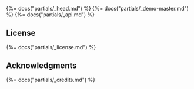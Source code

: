 {%= docs("partials/_head.md") %}
{%= docs("partials/_demo-master.md") %}
{%= docs("partials/_api.md") %}
## License
{%= docs("partials/_license.md") %}
## Acknowledgments
{%= docs("partials/_credits.md") %}